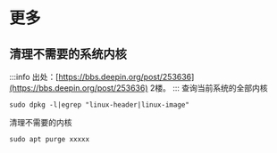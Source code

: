 # 更多
## 清理不需要的系统内核
:::info
出处：[https://bbs.deepin.org/post/253636](https://bbs.deepin.org/post/253636) 2楼。
:::
查询当前系统的全部内核
```
sudo dpkg -l|egrep "linux-header|linux-image"
``` 

清理不需要的内核
```
sudo apt purge xxxxx
```
